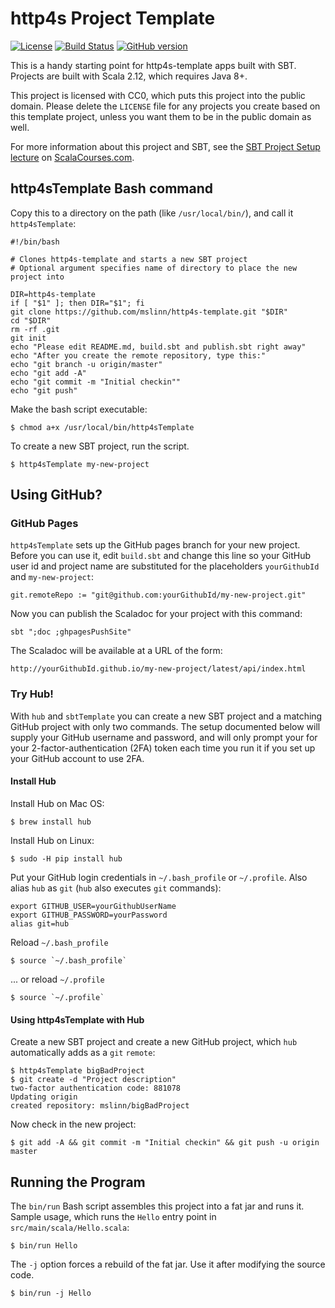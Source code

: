 # http4s Project Template

[![License](https://licensebuttons.net/p/zero/1.0/88x31.png)](https://creativecommons.org/share-your-work/public-domain/cc0/)
[![Build Status](https://travis-ci.org/mslinn/http4s-template.svg?branch=master)](https://travis-ci.org/mslinn/http4s-template)
[![GitHub version](https://badge.fury.io/gh/mslinn%2Fhttp4s-template.svg)](https://badge.fury.io/gh/mslinn%2Fhttp4s-template)

This is a handy starting point for http4s-template apps built with SBT.
Projects are built with Scala 2.12, which requires Java 8+.

This project is licensed with CC0, which puts this project into the public domain.
Please delete the `LICENSE` file for any projects you create based on this template project, 
unless you want them to be in the public domain as well.

For more information about this project and SBT, see the [SBT Project Setup lecture](https://scalacourses.com/student/showLecture/135) on [ScalaCourses.com](https://www.ScalaCourses.com).

## http4sTemplate Bash command

Copy this to a directory on the path (like `/usr/local/bin/`), and call it `http4sTemplate`:

```
#!/bin/bash

# Clones http4s-template and starts a new SBT project
# Optional argument specifies name of directory to place the new project into

DIR=http4s-template
if [ "$1" ]; then DIR="$1"; fi
git clone https://github.com/mslinn/http4s-template.git "$DIR"
cd "$DIR"
rm -rf .git
git init
echo "Please edit README.md, build.sbt and publish.sbt right away"
echo "After you create the remote repository, type this:"
echo "git branch -u origin/master"
echo "git add -A"
echo "git commit -m "Initial checkin""
echo "git push"
```

Make the bash script executable:

    $ chmod a+x /usr/local/bin/http4sTemplate

To create a new SBT project, run the script.

    $ http4sTemplate my-new-project

## Using GitHub?

### GitHub Pages
`http4sTemplate` sets up the GitHub pages branch for your new project.
Before you can use it, edit `build.sbt` and change this line so your GitHub user id and project name are substituted
for the placeholders `yourGithubId` and `my-new-project`:

    git.remoteRepo := "git@github.com:yourGithubId/my-new-project.git"

Now you can publish the Scaladoc for your project with this command:

    sbt ";doc ;ghpagesPushSite"

The Scaladoc will be available at a URL of the form:

    http://yourGithubId.github.io/my-new-project/latest/api/index.html

### Try Hub!
With `hub` and `sbtTemplate` you can create a new SBT project and a matching GitHub project with only two commands.
The setup documented below will supply your GitHub username and password,
and will only prompt your for your 2-factor-authentication (2FA) token each time
you run it if you set up your GitHub account to use 2FA.

#### Install Hub
Install Hub on Mac OS:

    $ brew install hub

Install Hub on Linux:

    $ sudo -H pip install hub

Put your GitHub login credentials in `~/.bash_profile` or `~/.profile`.
Also alias `hub` as `git` (`hub` also executes `git` commands):

    export GITHUB_USER=yourGithubUserName
    export GITHUB_PASSWORD=yourPassword
    alias git=hub

Reload `~/.bash_profile`

    $ source `~/.bash_profile`

... or reload `~/.profile`

    $ source `~/.profile`

#### Using http4sTemplate with Hub
Create a new SBT project and create a new GitHub project, which `hub` automatically adds as a `git` `remote`:

    $ http4sTemplate bigBadProject
    $ git create -d "Project description"
    two-factor authentication code: 881078
    Updating origin
    created repository: mslinn/bigBadProject

Now check in the new project:

    $ git add -A && git commit -m "Initial checkin" && git push -u origin master

## Running the Program
The `bin/run` Bash script assembles this project into a fat jar and runs it.
Sample usage, which runs the `Hello` entry point in `src/main/scala/Hello.scala`:

```
$ bin/run Hello
```

The `-j` option forces a rebuild of the fat jar. 
Use it after modifying the source code.

```
$ bin/run -j Hello
```
